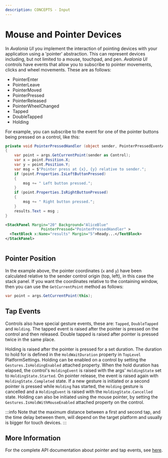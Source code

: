```yaml
---
description: CONCEPTS - Input
---
```


# Mouse and Pointer Devices

In _Avalonia UI_ you implement the interaction of pointing devices with your application using a 'pointer' abstraction. This can represent devices including, but not limited to a mouse, touchpad, and pen. _Avalonia UI_ controls have events that allow you to subscribe to pointer movements, clicks and wheel movements. These are as follows:

* PointerEnter
* PointerLeave
* PointerMoved
* PointerPressed
* PointerReleased
* PointerWheelChanged
* Tapped
* DoubleTapped
* Holding

For example, you can subscribe to the event for one of the pointer buttons being pressed on a control, like this:

```csharp title='C#'
private void PointerPressedHandler (object sender, PointerPressedEventArgs args)
{
    var point = args.GetCurrentPoint(sender as Control);
    var x = point.Position.X;
    var y = point.Position.Y;
    var msg = $"Pointer press at {x}, {y} relative to sender.";
    if (point.Properties.IsLeftButtonPressed)
    {
        msg += " Left button pressed.";
    }
    if (point.Properties.IsRightButtonPressed)
    {
        msg += " Right button pressed.";
    }
    results.Text = msg ;
}
```

```xml title='XAML'
<StackPanel Margin="20" Background="AliceBlue" 
                PointerPressed="PointerPressedHandler" >
  <TextBlock x:Name="results" Margin="5">Ready...</TextBlock>
</StackPanel>
```

<img src="/img/gitbook-import/assets/pressed.gif" alt=""/>

## Pointer Position

In the example above, the pointer coordinates (`x` and `y`) have been calculated relative to the sender control origin (top, left), in this case the stack panel. If you want the coordinates relative to the containing window, then you can use the `GetCurrentPoint` method as follows:

```csharp
var point = args.GetCurrentPoint(this);
```

## Tap Events

Controls also have special gesture events, these are: `Tapped`, `DoubleTapped` and `Holding`. The tapped event is raised after the pointer is pressed on the control and then released. Double tapped is raised after pointer is pressed twice in the same place. 

Holding is raised after the pointer is pressed for a set duration. The duration to hold for is defined in the `HoldWaitDuration` property in `TopLevel` PlatformSettings. Holding can be enabled on a control by setting the `Gestures.IsHoldingEnabled` attached property. When the hold duration has elapsed, the control's `HoldingEvent` is raised with the args' `HoldingState` set to `HoldingState.Started`. On pointer release, the event is raised again with `HoldingState.Completed` state. If a new gesture is initiated or a second pointer is pressed while `Holding` has started, the `Holding` gesture is cancelled and a `HoldingEvent` is raised with the `HoldingState.Cancelled` state. Holding can also be initiated using the mouse pointer, by setting the `Gestures.IsHoldWithMouseEnabled` attached property on the control.

:::info
Note that the maximum distance between a first and second tap, and the time delay between them, will depend on the target platform and usually is bigger for touch devices.
:::


## More Information

For the complete API documentation about pointer and tap events, see [here](http://reference.avaloniaui.net/api/Avalonia.Input/PointerEventArgs/).
